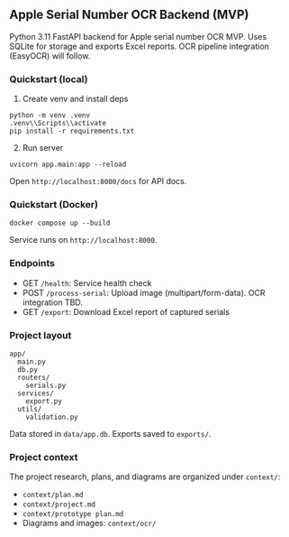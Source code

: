 ## Apple Serial Number OCR Backend (MVP)

Python 3.11 FastAPI backend for Apple serial number OCR MVP. Uses SQLite for storage and exports Excel reports. OCR pipeline integration (EasyOCR) will follow.

### Quickstart (local)

1. Create venv and install deps
```
python -m venv .venv
.venv\\Scripts\\activate
pip install -r requirements.txt
```

2. Run server
```
uvicorn app.main:app --reload
```
Open `http://localhost:8000/docs` for API docs.

### Quickstart (Docker)
```
docker compose up --build
```
Service runs on `http://localhost:8000`.

### Endpoints
- GET `/health`: Service health check
- POST `/process-serial`: Upload image (multipart/form-data). OCR integration TBD.
- GET `/export`: Download Excel report of captured serials

### Project layout
```
app/
  main.py
  db.py
  routers/
    serials.py
  services/
    export.py
  utils/
    validation.py
```

Data stored in `data/app.db`. Exports saved to `exports/`.

### Project context
The project research, plans, and diagrams are organized under `context/`:
- `context/plan.md`
- `context/project.md`
- `context/prototype plan.md`
- Diagrams and images: `context/ocr/`
